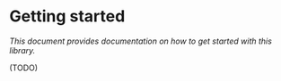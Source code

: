 # Getting started

*This document provides documentation on how to get started with this library.*

(TODO)
